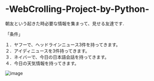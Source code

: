 # -WebCrolling-Project-by-Python-
朝友という起きた時必要な情報を集まって、見せる友達です.

「条件」

１．ヤフーで、ヘッドラインニュース3件を持ってきます。  
２．アイディニュースを3件持ってきます。　  
３．ネイバーで、今日の日本語会話を持ってきます。  
４．今日の天気情報を持ってきます。　　

![image](https://user-images.githubusercontent.com/21729665/113392938-dfabf000-93d0-11eb-8fa9-d7c2ff22956d.png)
